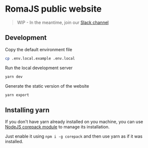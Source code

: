 # RomaJS public website

> WIP - In the meantime, join our [Slack channel](https://romajs.herokuapp.com/)

## Development

Copy the default environment file

```bash
cp .env.local.example .env.local
```

Run the local development server

```bash
yarn dev
```

Generate the static version of the website

```bash
yarn export
```

## Installing yarn

If you don't have yarn already installed on you machine, you can use [NodeJS corepack module](https://nodejs.org/dist/latest/docs/api/corepack.html) to manage its installation.

Just enable it using `npm i -g corepack` and then use yarn as if it was installed.

